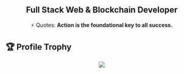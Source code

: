 <h2 align="center">Full Stack Web & Blockchain Developer</h2>
<div align="center">⚡ Quotes: <strong>Action is the foundational key to all success.</strong></div>

## 🏆 Profile Trophy

<p align="center">
  <a href="https://github.com/3mp8r3">
    <img src="https://github-profile-trophy.vercel.app/?username=3mp8r3&row=1&column=7&no-bg=true&margin-w=42"/>
  </a>
</p>

